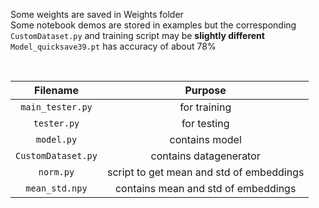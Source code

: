 Some weights are saved in Weights folder <br>
Some notebook demos are stored in examples but the corresponding `CustomDataset.py` and training script may be **slightly different** <br>
`Model_quicksave39.pt` has accuracy of about 78% <br>

<br>

| Filename 	|  Purpose  	|
|:----------------:	|:--------------:	|
| `main_tester.py` 	|  for training  	|
|    `tester.py`   	|   for testing  	|
|    `model.py`    	| contains model 	| 
|`CustomDataset.py` | contains datagenerator |
| `norm.py`         | script to get mean and std of embeddings |
|     `mean_std.npy`    |  contains mean and std of embeddings |
